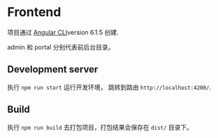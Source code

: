# Frontend

项目通过 [Angular CLI](https://github.com/angular/angular-cli)version 6.1.5 创建.

admin 和 portal 分别代表前后台目录。

## Development server

执行 `npm run start` 运行开发环境， 跳转到路由 `http://localhost:4200/`.

## Build

执行 `npm run build` 去打包项目，打包结果会保存在 `dist/` 目录下。

